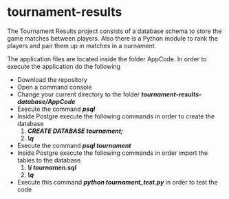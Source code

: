 # tournament-results
The Tournament Results project consists of a database schema to store the game matches between
players. Also there is a Python module to rank the players and pair them up in matches in a 
ournament.

The application files are located inside the folder AppCode. In order to execute the application do the following
- Download the repository
- Open a command console
- Change your current directory to the folder <i><b>tournament-results-database/AppCode</b></i>
- Execute the command <i><b>psql</b></i>
- Inside Postgre execute the following commands in order to create the database
    1. <i><b>CREATE DATABASE tournament;</b></i>
    2. <i><b>\q</b></i>
- Execute the command <i><b>psql tournament</b></i>
- Inside Postgre execute the following commands in order import the tables to the database
    1. <i><b>\i tournamen.sql</b></i>
    2. <i><b>\q</b></i>
- Execute this command <i><b>python tournament_test.py</b></i> in order to test the code
